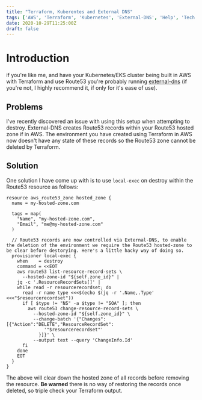 ```yaml
---
title: "Terraform, Kuberentes and External DNS"
tags: ['AWS', 'Terraform', 'Kubernetes', 'External-DNS', 'Help', 'Tech', 'Infrastructure', 'Tutorial']
date: 2020-10-29T11:25:00Z
draft: false
---
```


# Introduction

if you're like me, and have your Kubernetes/EKS cluster being built in AWS with Terraform and use Route53 you're probably running [external-dns](https://github.com/kubernetes-sigs/external-dns) (if you're not, I highly recommend it, if only for it's ease of use).

## Problems

I've recently discovered an issue with using this setup when attempting to destroy. External-DNS creates Route53 records within your Route53 hosted zone if in AWS. The environment you have created using Terraform in AWS now doesn't have any state of these records so the Route53 zone cannot be deleted by Terraform.

## Solution

One solution I have come up with is to use `local-exec` on destroy within the Route53 resource as follows:

```
resource aws_route53_zone hosted_zone {
  name = my-hosted-zone.com

  tags = map(
    "Name", "my-hosted-zone.com",
    "Email", "me@my-hosted-zone.com"
  )

  // Route53 records are now controlled via External-DNS, to enable the deletion of the environment we require the Route53 hosted-zone to be clear before destorying. Here's a little hacky way of doing so.
  provisioner local-exec {
    when    = destroy
    command = <<EOT
    aws route53 list-resource-record-sets \
      --hosted-zone-id "${self.zone_id}" |
    jq -c '.ResourceRecordSets[]' |
    while read -r resourcerecordset; do
      read -r name type <<<$(echo $(jq -r '.Name,.Type' <<<"$resourcerecordset"))
      if [ $type != "NS" -a $type != "SOA" ]; then
        aws route53 change-resource-record-sets \
          --hosted-zone-id "${self.zone_id}" \
          --change-batch '{"Changes":[{"Action":"DELETE","ResourceRecordSet":
              '"$resourcerecordset"'
            }]}' \
          --output text --query 'ChangeInfo.Id'
      fi
    done
    EOT
  }
}
```

The above will clear down the hosted zone of all records before removing the resource. **Be warned** there is no way of restoring the records once deleted, so triple check your Terraform output.
